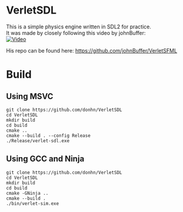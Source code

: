 # VerletSDL

This is a simple physics engine written in SDL2 for practice.   
It was made by closely following this video by johnBuffer:  
[![Video](https://img.youtube.com/vi/lS_qeBy3aQI/0.jpg)](https://youtu.be/lS_qeBy3aQI?si=xLSt6ibC06JEcnEY)

His repo can be found here: https://github.com/johnBuffer/VerletSFML

# Build
## Using MSVC
```
git clone https://github.com/donhn/VerletSDL
cd VerletSDL
mkdir build
cd build
cmake ..
cmake --build . --config Release
./Release/verlet-sdl.exe
```

## Using GCC and Ninja
```
git clone https://github.com/donhn/VerletSDL
cd VerletSDL
mkdir build
cd build
cmake -GNinja ..
cmake --build .
./bin/verlet-sim.exe
```
